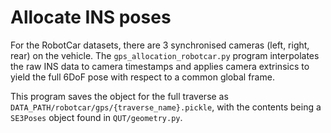 # Allocate INS poses

For the RobotCar datasets, there are 3 synchronised cameras (left, right, rear) on the vehicle. The `gps_allocation_robotcar.py` program interpolates the raw INS data to camera timestamps and applies camera extrinsics to yield the full 6DoF pose with respect to a common global frame. 

This program saves the object for the full traverse as `DATA_PATH/robotcar/gps/{traverse_name}.pickle`, with the contents being a `SE3Poses` object found in `QUT/geometry.py`. 
